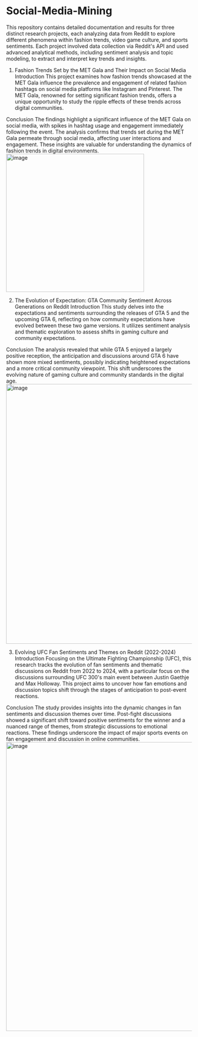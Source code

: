 # Social-Media-Mining
This repository contains detailed documentation and results for three distinct research projects, each analyzing data from Reddit to explore different phenomena within fashion trends, video game culture, and sports sentiments. Each project involved data collection via Reddit's API and used advanced analytical methods, including sentiment analysis and topic modeling, to extract and interpret key trends and insights.

1. Fashion Trends Set by the MET Gala and Their Impact on Social Media
Introduction
This project examines how fashion trends showcased at the MET Gala influence the prevalence and engagement of related fashion hashtags on social media platforms like Instagram and Pinterest. The MET Gala, renowned for setting significant fashion trends, offers a unique opportunity to study the ripple effects of these trends across digital communities.

Conclusion
The findings highlight a significant influence of the MET Gala on social media, with spikes in hashtag usage and engagement immediately following the event. The analysis confirms that trends set during the MET Gala permeate through social media, affecting user interactions and engagement. These insights are valuable for understanding the dynamics of fashion trends in digital environments.
<img width="374" alt="image" src="https://github.com/monishafr/Social-Media-Mining/assets/116788211/cf054c95-ffaa-4bfc-a27e-c31a93efa6d3">


2. The Evolution of Expectation: GTA Community Sentiment Across Generations on Reddit
Introduction
This study delves into the expectations and sentiments surrounding the releases of GTA 5 and the upcoming GTA 6, reflecting on how community expectations have evolved between these two game versions. It utilizes sentiment analysis and thematic exploration to assess shifts in gaming culture and community expectations.

Conclusion
The analysis revealed that while GTA 5 enjoyed a largely positive reception, the anticipation and discussions around GTA 6 have shown more mixed sentiments, possibly indicating heightened expectations and a more critical community viewpoint. This shift underscores the evolving nature of gaming culture and community standards in the digital age.
<img width="703" alt="image" src="https://github.com/monishafr/Social-Media-Mining/assets/116788211/28dc8173-9117-4030-b6de-c886ec6c3ce2">


3. Evolving UFC Fan Sentiments and Themes on Reddit (2022-2024)
Introduction
Focusing on the Ultimate Fighting Championship (UFC), this research tracks the evolution of fan sentiments and thematic discussions on Reddit from 2022 to 2024, with a particular focus on the discussions surrounding UFC 300's main event between Justin Gaethje and Max Holloway. This project aims to uncover how fan emotions and discussion topics shift through the stages of anticipation to post-event reactions.

Conclusion
The study provides insights into the dynamic changes in fan sentiments and discussion themes over time. Post-fight discussions showed a significant shift toward positive sentiments for the winner and a nuanced range of themes, from strategic discussions to emotional reactions. These findings underscore the impact of major sports events on fan engagement and discussion in online communities.
<img width="782" alt="image" src="https://github.com/monishafr/Social-Media-Mining/assets/116788211/d97a88d4-a7af-4139-ba0f-55c74dd3f390">



